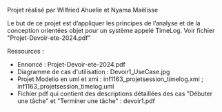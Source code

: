 Projet réalisé par Wilfried Ahuelie et Nyama Maëlisse

Le but de ce projet est d’appliquer les principes de l’analyse et de la conception orientées objet pour un système appelé TimeLog.
Voir fichier "Projet-Devoir-ete-2024.pdf"

Ressources :
  -  Ennoncé : Projet-Devoir-ete-2024.pdf
  -  Diagramme de cas d'utilisation : Devoir1_UseCase.jpg
  -  Projet Modelio en uml et xmi : inf1163_projetsession_timelog.xmi ; inf1163_projetsession_timelog.uml
  -  Fichier pdf qui contient des descriptions détaillées des cas "Débuter une tâche" et "Terminer une tâche" : devoir1.pdf

